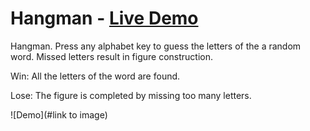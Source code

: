 # Hangman - [Live Demo](https://rphase.github.io/justwebprojects/hangman/)

Hangman. Press any alphabet key to guess the letters of the a random word. Missed letters result in figure construction.

Win: All the letters of the word are found.

Lose: The figure is completed by missing too many letters.

![Demo](#link to image)

<!-- ## Extra info
- Bullet
- Bullet -->

